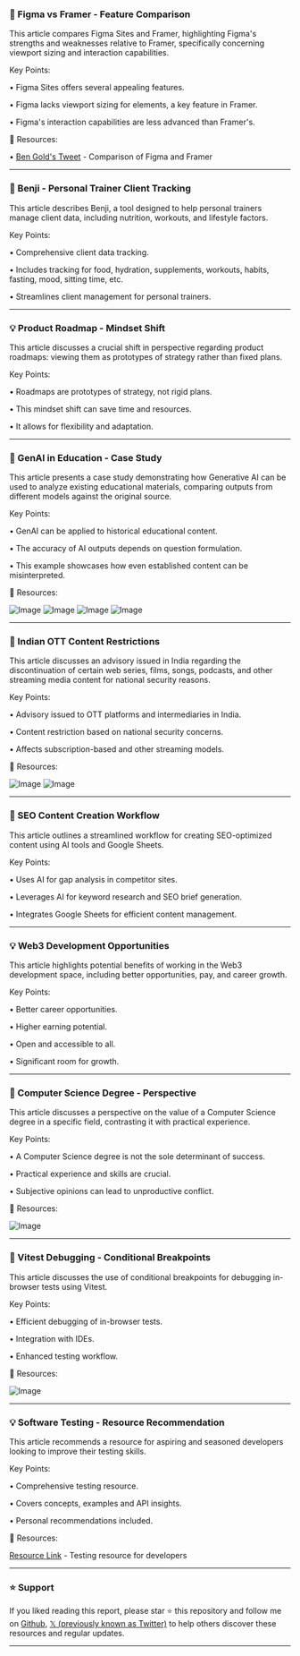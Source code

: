 ### 🤖 Figma vs Framer - Feature Comparison

This article compares Figma Sites and Framer, highlighting Figma's strengths and weaknesses relative to Framer, specifically concerning viewport sizing and interaction capabilities.

Key Points:

• Figma Sites offers several appealing features.


• Figma lacks viewport sizing for elements, a key feature in Framer.


• Figma's interaction capabilities are less advanced than Framer's.


🔗 Resources:

• [Ben Gold's Tweet](https://x.com/bengold/status/1920466652245746020) - Comparison of Figma and Framer


---
### 🤖 Benji - Personal Trainer Client Tracking

This article describes Benji, a tool designed to help personal trainers manage client data, including nutrition, workouts, and lifestyle factors.

Key Points:

• Comprehensive client data tracking.


• Includes tracking for food, hydration, supplements, workouts, habits, fasting, mood, sitting time, etc.


• Streamlines client management for personal trainers.



---
### 💡 Product Roadmap - Mindset Shift

This article discusses a crucial shift in perspective regarding product roadmaps: viewing them as prototypes of strategy rather than fixed plans.

Key Points:

• Roadmaps are prototypes of strategy, not rigid plans.


• This mindset shift can save time and resources.


• It allows for flexibility and adaptation.



---
### 🤖 GenAI in Education - Case Study

This article presents a case study demonstrating how Generative AI can be used to analyze existing educational materials, comparing outputs from different models against the original source.

Key Points:

• GenAI can be applied to historical educational content.


• The accuracy of AI outputs depends on question formulation.


• This example showcases how even established content can be misinterpreted.


🔗 Resources:

![Image](https://pbs.twimg.com/media/GqZl_RtWoAAeypu?format=png&name=360x360)
![Image](https://pbs.twimg.com/media/GqZmE14WAAAV2Ar?format=jpg&name=360x360)
![Image](https://pbs.twimg.com/media/GqZmQVGWQAAzhvf?format=jpg&name=small)
![Image](https://pbs.twimg.com/media/GqZme1eWgAADaXQ?format=jpg&name=small)


---
### 🤖 Indian OTT Content Restrictions

This article discusses an advisory issued in India regarding the discontinuation of certain web series, films, songs, podcasts, and other streaming media content for national security reasons.


Key Points:

• Advisory issued to OTT platforms and intermediaries in India.


• Content restriction based on national security concerns.


• Affects subscription-based and other streaming models.


🔗 Resources:

![Image](https://pbs.twimg.com/media/GqbKjWPWMAAKruz?format=png&name=small)
![Image](https://pbs.twimg.com/media/GqbKloIXoAAHIzt?format=png&name=small)


---
### 🚀 SEO Content Creation Workflow

This article outlines a streamlined workflow for creating SEO-optimized content using AI tools and Google Sheets.


Key Points:

• Uses AI for gap analysis in competitor sites.


• Leverages AI for keyword research and SEO brief generation.


• Integrates Google Sheets for efficient content management.



---
### 💡 Web3 Development Opportunities

This article highlights potential benefits of working in the Web3 development space, including better opportunities, pay, and career growth.


Key Points:

• Better career opportunities.


• Higher earning potential.


• Open and accessible to all.


• Significant room for growth.



---
### 🤖 Computer Science Degree - Perspective

This article discusses a perspective on the value of a Computer Science degree in a specific field, contrasting it with practical experience.


Key Points:

• A Computer Science degree is not the sole determinant of success.


• Practical experience and skills are crucial.


• Subjective opinions can lead to unproductive conflict.


🔗 Resources:

![Image](https://pbs.twimg.com/media/GqbPIt5WAAAeiJU?format=png&name=small)


---
### 🤖 Vitest Debugging - Conditional Breakpoints

This article discusses the use of conditional breakpoints for debugging in-browser tests using Vitest.


Key Points:

• Efficient debugging of in-browser tests.


• Integration with IDEs.


• Enhanced testing workflow.


🔗 Resources:

![Image](https://pbs.twimg.com/media/GqbJtUxbgAAkeFy?format=jpg&name=small)


---
### 💡 Software Testing - Resource Recommendation

This article recommends a resource for aspiring and seasoned developers looking to improve their testing skills.


Key Points:

• Comprehensive testing resource.


• Covers concepts, examples and API insights.


• Personal recommendations included.


🔗 Resources:

[Resource Link](https://t.co/4lACMUMNz6) - Testing resource for developers


---

### ⭐️ Support

If you liked reading this report, please star ⭐️ this repository and follow me on [Github](https://github.com/Drix10), [𝕏 (previously known as Twitter)](https://x.com/DRIX_10_) to help others discover these resources and regular updates.

---